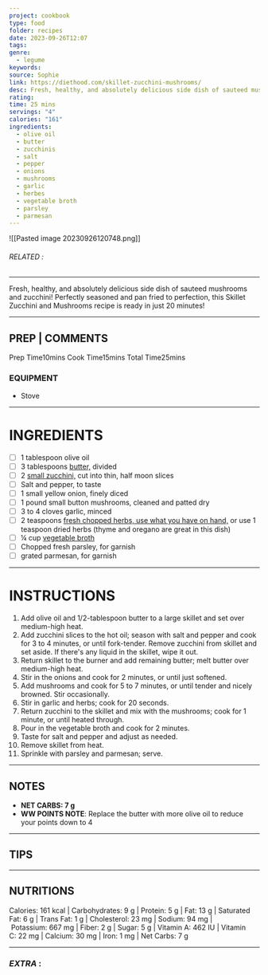 ```yaml
---
project: cookbook
type: food
folder: recipes
date: 2023-09-26T12:07
tags: 
genre:
  - legume
keywords: 
source: Sophie
link: https://diethood.com/skillet-zucchini-mushrooms/
desc: Fresh, healthy, and absolutely delicious side dish of sauteed mushrooms and zucchini!
rating: 
time: 25 mins
servings: "4"
calories: "161"
ingredients:
  - olive oil
  - butter
  - zucchinis
  - salt
  - pepper
  - onions
  - mushrooms
  - garlic
  - herbes
  - vegetable broth
  - parsley
  - parmesan
---
```


![[Pasted image 20230926120748.png]]
###### *RELATED* : 
---
Fresh, healthy, and absolutely delicious side dish of sauteed mushrooms and zucchini! Perfectly seasoned and pan fried to perfection, this Skillet Zucchini and Mushrooms recipe is ready in just 20 minutes!

---
## PREP | COMMENTS

Prep Time10mins
Cook Time15mins
Total Time25mins

### EQUIPMENT

- Stove

---
# INGREDIENTS

- [ ] 1 tablespoon olive oil
- [ ] 3 tablespoons [butter,](https://amzn.to/3e1U99i) divided
- [ ] 2 [small zucchini,](https://amzn.to/3mRaodA) cut into thin, half moon slices
- [ ] Salt and pepper, to taste
- [ ] 1 small yellow onion, finely diced
- [ ] 1 pound small button mushrooms, cleaned and patted dry
- [ ] 3 to 4 cloves garlic, minced
- [ ] 2 teaspoons [fresh chopped herbs, use what you have on hand,](https://amzn.to/3eojivp) or use 1 teaspoon dried herbs (thyme and oregano are great in this dish)
- [ ] ¼ cup [vegetable broth](https://amzn.to/3uZMYFs)
- [ ] Chopped fresh parsley, for garnish
- [ ] grated parmesan, for garnish

---
# INSTRUCTIONS

1. Add olive oil and 1/2-tablespoon butter to a large skillet and set over medium-high heat.
2. Add zucchini slices to the hot oil; season with salt and pepper and cook for 3 to 4 minutes, or until fork-tender. Remove zucchini from skillet and set aside. If there's any liquid in the skillet, wipe it out.
3. Return skillet to the burner and add remaining butter; melt butter over medium-high heat.
4. Stir in the onions and cook for 2 minutes, or until just softened.
5. Add mushrooms and cook for 5 to 7 minutes, or until tender and nicely browned. Stir occasionally.
6. Stir in garlic and herbs; cook for 20 seconds.
7. Return zucchini to the skillet and mix with the mushrooms; cook for 1 minute, or until heated through.
8. Pour in the vegetable broth and cook for 2 minutes.
9. Taste for salt and pepper and adjust as needed.
10. Remove skillet from heat.
11. Sprinkle with parsley and parmesan; serve.

---
## NOTES

- **NET CARBS: 7 g**
- **WW POINTS NOTE**: Replace the butter with more olive oil to reduce your points down to 4

---
## TIPS



---
## NUTRITIONS

Calories: 161 kcal | Carbohydrates: 9 g | Protein: 5 g | Fat: 13 g | Saturated Fat: 6 g | Trans Fat: 1 g | Cholesterol: 23 mg | Sodium: 94 mg | Potassium: 667 mg | Fiber: 2 g | Sugar: 5 g | Vitamin A: 462 IU | Vitamin C: 22 mg | Calcium: 30 mg | Iron: 1 mg | Net Carbs: 7 g

---
### *EXTRA* :



